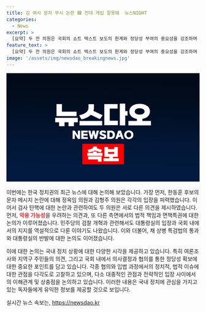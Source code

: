 ```yaml
---
title: 김 여사 문자 무시 논란 韓 전대 개입 잘못돼  뉴스NIGHT
categories:
  - News
excerpt: >
  [요약] 두 전 의원은 국회의 쇼트 텍스트 보도의 한계와 정당성 부여의 중요성을 강조하며 채 상병 특검법에 대한 대통령실의 비판과 거부권 행사의 가능성 등을 논의했다. 채 상병 특검법의 통과는 논란이 되고 있으며, 특검 결정 과정에 민주당의 매너리즘이나 변협의 조언이 가능성이 크다고 봤지만, 대통령실의 거부로 인해 통과가 어려울 수 있다는 전망을 밝혔다.
feature_text: >
  [요약] 두 전 의원은 국회의 쇼트 텍스트 보도의 한계와 정당성 부여의 중요성을 강조하며 채 상병 특검법에 대한 대통령실의 비판과 거부권 행사의 가능성 등을 논의했다. 채 상병 특검법의 통과는 논란이 되고 있으며, 특검 결정 과정에 민주당의 매너리즘이나 변협의 조언이 가능성이 크다고 봤지만, 대통령실의 거부로 인해 통과가 어려울 수 있다는 전망을 밝혔다.
image: '/assets/img/newsdao_breakingnews.jpg'
---
```


<p><img src="/assets/img/newsdao_breakingnews.jpg" alt="firstkoreanews 속보" /></p>

<p>이번에는 한국 정치권의 최근 뉴스에 대해 논의해 보았습니다. 가장 먼저, 한동훈 후보의 문자 메시지 논란에 대해 정옥임 의원과 김형주 의원은 각각의 입장을 피력했습니다. 이어서 검사 탄핵에 대한 논란과 관련하여도 두 의원은 서로 다른 의견을 제시하였습니다. 먼저, <b><span style="color: #ee2323;">악용 가능성</span></b>을 우려하는 의견과, 또 다른 측면에서의 법적 책임과 면책특권에 대한 논의가 이루어졌습니다. 민주당의 검찰 개혁과 관련해서도 대통령실의 입장과 국회 내에서의 지지를 역설적으로 다룬 이야기도 나왔습니다. 이와 더불어, 채 상병 특검법의 통과와 대통령실의 반발에 대한 논의도 이어졌습니다.</p></p>

<p>이에 대한 논의는 국내 정치 상황에 대한 다양한 시각을 제공하고 있습니다. 특히 여론조사와 지역구 주민들의 의견, 그리고 국회 내에서 의사결정과 협의를 통한 정당성 확보에 대한 중요한 포인트를 담고 있습니다. 각종 협의와 입법 과정에서의 정치적, 법적 이슈에 대한 관점을 다각도로 고찰하고 있으며, 다소 대중적인 관점과 전략적인 입장 사이에서의 이해관계 및 상충점을 논의하고 있습니다. 이러한 내용은 국내 정치에 관심을 가지고 있는 독자들에게 유익한 정보를 제공할 것으로 보입니다.</p>
실시간 뉴스 속보는, <a href="https://newsdao.kr" rel="dofollow">https://newsdao.kr</a>


